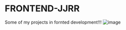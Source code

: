 # FRONTEND-JJRR
Some of my projects in fornted development!!!
  ![image](https://user-images.githubusercontent.com/76703666/161869389-e6318fa7-fef3-44a2-bc91-b90c79f35c99.png)
